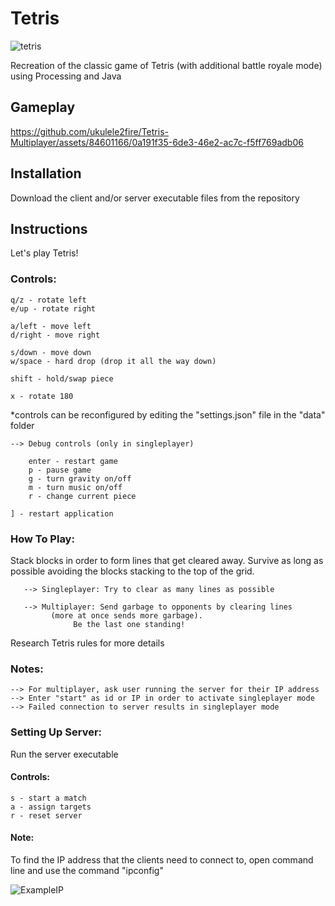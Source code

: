 # Tetris

![tetris](https://github.com/ukulele2fire/Tetris-Multiplayer/assets/84601166/4646fdf7-2b4b-439e-9ec5-bdd22f2c6f59)

Recreation of the classic game of Tetris (with additional battle royale mode) using Processing and Java

## Gameplay

https://github.com/ukulele2fire/Tetris-Multiplayer/assets/84601166/0a191f35-6de3-46e2-ac7c-f5ff769adb06

## Installation

Download the client and/or server executable files from the repository

## Instructions

Let's play Tetris!

### Controls:

	q/z - rotate left
	e/up - rotate right

	a/left - move left
	d/right - move right

	s/down - move down
	w/space - hard drop (drop it all the way down)

	shift - hold/swap piece

	x - rotate 180

*controls can be reconfigured by editing the
 "settings.json" file in the "data" folder

	--> Debug controls (only in singleplayer)
		
		enter - restart game
		p - pause game
		g - turn gravity on/off
		m - turn music on/off
		r - change current piece

	] - restart application


### How To Play:

Stack blocks in order to form lines that get cleared away. 
Survive as long as possible avoiding the blocks stacking 
to the top of the grid.

       --> Singleplayer: Try to clear as many lines as possible

       --> Multiplayer: Send garbage to opponents by clearing lines
			 (more at once sends more garbage). 
		          Be the last one standing!

Research Tetris rules for more details

### Notes:

    --> For multiplayer, ask user running the server for their IP address
    --> Enter "start" as id or IP in order to activate singleplayer mode
    --> Failed connection to server results in singleplayer mode

### Setting Up Server:

Run the server executable

#### Controls:

	s - start a match
	a - assign targets
	r - reset server

#### Note:

To find the IP address that the clients need to connect to,
open command line and use the command "ipconfig"

![ExampleIP](https://github.com/ukulele2fire/Tetris-Multiplayer/assets/84601166/5bffd18c-779a-43c9-89e7-4ddc988ae3e6)






